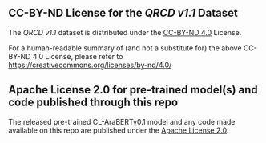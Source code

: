 ## CC-BY-ND License for the *QRCD v1.1* Dataset
The *QRCD v1.1* dataset is distributed under the [CC-BY-ND 4.0](https://creativecommons.org/licenses/by-nd/4.0/legalcode) License.

For a human-readable summary of (and not a substitute for) the above CC-BY-ND 4.0 License, please refer to https://creativecommons.org/licenses/by-nd/4.0/

## Apache License 2.0 for pre-trained model(s) and code published through this repo
The released pre-trained CL-AraBERTv0.1 model and any code made available on this repo are published under the [Apache License 2.0](https://www.apache.org/licenses/LICENSE-2.0).
